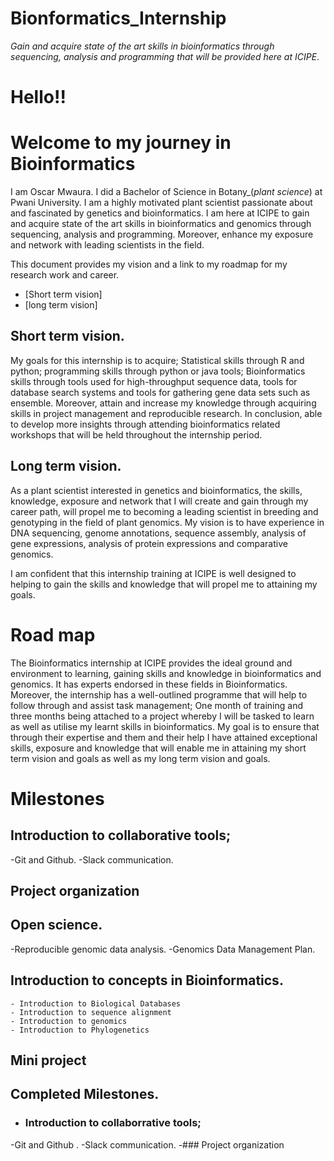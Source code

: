 # Bionformatics_Internship
*Gain and acquire state of the art skills in bioinformatics through sequencing, analysis and programming that will be provided here at ICIPE*.

# Hello!!

# Welcome to my journey in Bioinformatics

I am Oscar Mwaura. I did a Bachelor of Science in Botany_(*plant science*) at Pwani University. I am a highly motivated plant scientist passionate about and fascinated by genetics and bioinformatics. I am here at ICIPE to gain and acquire state of the art skills in bioinformatics and genomics through sequencing, analysis and programming. Moreover, enhance my exposure and network with leading scientists in the field.

This document provides my vision and a link to my roadmap for my research work and career.

* [Short term vision]
* [long term vision]

## Short term vision.

My goals for this internship is to acquire; Statistical skills through R and python; programming skills through python or java tools; Bioinformatics skills through tools used for high-throughput sequence data, tools for database search systems and tools for gathering gene data sets such as ensemble. Moreover, attain and increase my knowledge through acquiring skills in project management and reproducible research. In conclusion, able to develop more insights through attending bioinformatics related workshops that will be held throughout the internship period.

## Long term vision.

As a plant scientist interested in genetics and bioinformatics, the skills, knowledge, exposure and network that I will create and gain through my career path, will propel me to becoming a leading scientist in breeding and genotyping in the field of plant genomics. My vision is to have experience in DNA sequencing, genome annotations, sequence assembly, analysis of gene expressions, analysis of protein expressions and comparative genomics.


I am confident that this internship training at ICIPE is well designed to helping to gain the skills and knowledge that will propel me to attaining my goals.


# Road map

The Bioinformatics internship at ICIPE provides the ideal ground and environment to learning, gaining skills and knowledge in bioinformatics and genomics. It has experts endorsed in these fields in Bioinformatics. Moreover, the internship has a well-outlined programme that will help to follow through and assist task management; One month of training and three months being attached to a project whereby I will be tasked to learn as well as utilise my learnt skills in bioinformatics. My goal is to ensure that through their expertise and them and their help I have attained exceptional skills, exposure and knowledge that will enable me in attaining my short term vision and goals as well as my long term vision and goals.

# Milestones

## Introduction to collaborative tools;
  -Git and Github.
  -Slack communication.
  
## Project organization

## Open science.
  -Reproducible genomic data analysis.
  -Genomics Data Management Plan.

## Introduction to concepts in Bioinformatics.
    - Introduction to Biological Databases
    - Introduction to sequence alignment
    - Introduction to genomics
    - Introduction to Phylogenetics
    
 ## Mini project
    
## Completed Milestones.
 - ### Introduction to collaborrative tools;
  -Git and Github .
  -Slack communication.
  -### Project organization






